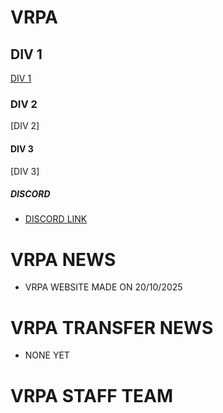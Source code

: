 # VRPA

## DIV 1

[DIV 1](https://bananasplitiscool69-sudo.github.io/DIV.1/)

### DIV 2

[DIV 2]

#### DIV 3

[DIV 3]


##### DISCORD
- [DISCORD LINK](https://discord.gg/SV63XuSTY)

# VRPA NEWS
- VRPA WEBSITE MADE ON 20/10/2025

# VRPA TRANSFER NEWS
- NONE YET

# VRPA STAFF TEAM
